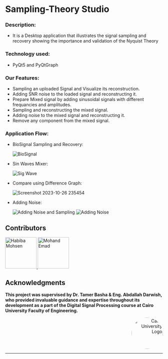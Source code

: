 # Sampling-Theory Studio

### Description:
-  It is a Desktop application that illustrates the signal sampling and recovery showing the importance and validation of the Nyquist Theory

### Technology used:
- PyQt5 and PyQtGraph
  
### Our Features:
   * Sampling an uploaded Signal and Visualize its reconstruction.
   * Adding SNR noise to the loaded signal and reconstructing it. 
   * Prepare Mixed signal by adding sinusoidal signals with different frequancies and amplitudes. 
   * Sampling and reconstructing the mixed signal.
   * Adding noise to the mixed signal and reconstructing it.
   * Remove any component from the mixed signal.

### Application Flow:

- BioSignal Sampling and Recovery:
  
  ![BioSignal](https://github.com/mohandemadx/DSP_TASK_2/assets/102548631/ab4c3ec4-bb95-4016-9cb6-39327c78d375)

- Sin Waves Mixer:
  
  ![Sig Wave](https://github.com/mohandemadx/DSP_TASK_2/assets/102548631/ee7f3764-1611-46d1-9b92-f58f8d0824fb)

- Compare using Difference Graph:

  ![Screenshot 2023-10-26 235454](https://github.com/mohandemadx/DSP_TASK_2/assets/102548631/86a15e37-9aa8-4760-89d8-bb84c78f51d4)

- Adding Noise:
  
  ![Adding Noise and Sampling](https://github.com/mohandemadx/DSP_TASK_2/assets/102548631/688d5cb9-b459-4e98-8976-f718ab362f52)
  ![Adding Noise](https://github.com/mohandemadx/DSP_TASK_2/assets/102548631/d6e525b6-73f6-4a3f-8fb1-d3ceff8ff6d0)



## Contributors
 <a href="https://github.com/Habiba-Mohsen">
    <img src="https://github.com/Habiba-Mohsen.png" width="100px" alt="Habiba Mohsen">
  </a>
  <a href="https://github.com/mohandemadx">
    <img src="https://github.com/mohandemadx.png" width="100px" alt="Mohand Emad">
  </a>

## Acknowledgments

**This project was supervised by Dr. Tamer Basha & Eng. Abdallah Darwish, who provided invaluable guidance and expertise throughout its development as a part of the Digital Signal Processing course at Cairo University Faculty of Engineering.**

<div style="text-align: right">
    <img src="https://imgur.com/Wk4nR0m.png" alt="Cairo University Logo" width="100" style="border-radius: 50%;"/>
</div>

---



